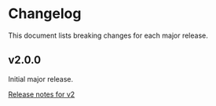 # Changelog

This document lists breaking changes for each major release.



## v2.0.0

Initial major release.

[Release notes for v2](https://github.com/lowly2005/Release-Testing/releases/tag/v2.0.0)